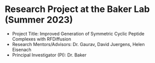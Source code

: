 # Research Project at the Baker Lab (Summer 2023)

- Project Title: Improved Generation of Symmetric Cyclic Peptide Complexes with RFDiffusion
- Research Mentors/Advisors: Dr. Gaurav, David Juergens, Helen Eisenach
- Principal Investigator (PI): Dr. Baker



